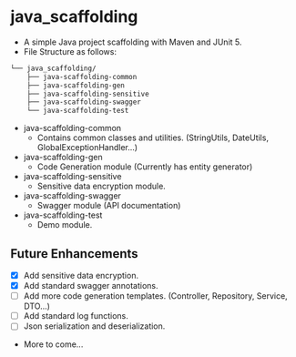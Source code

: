 # java_scaffolding
* A simple Java project scaffolding with Maven and JUnit 5.
* File Structure as follows:
```markdown
└── java_scaffolding/
    ├── java-scaffolding-common
    ├── java-scaffolding-gen
    ├── java-scaffolding-sensitive
    ├── java-scaffolding-swagger
    └── java-scaffolding-test
```
* java-scaffolding-common
  * Contains common classes and utilities. (StringUtils, DateUtils, GlobalExceptionHandler...)
* java-scaffolding-gen
  * Code Generation module (Currently has entity generator)
* java-scaffolding-sensitive
  * Sensitive data encryption module. 
* java-scaffolding-swagger
  * Swagger module (API documentation)
* java-scaffolding-test
  * Demo module.

## Future Enhancements
- [x] Add sensitive data encryption. 
- [x] Add standard swagger annotations. 
- [ ] Add more code generation templates. (Controller, Repository, Service, DTO...)
- [ ] Add standard log functions.
- [ ] Json serialization and deserialization. 
* More to come...